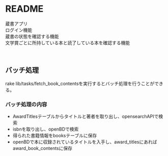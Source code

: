 # README

蔵書アプリ
<br>
ログイン機能
<br>
蔵書の状態を確認する機能
<br>
文学賞ごとに所持している本と読了している本を確認する機能


<br>

## バッチ処理
rake lib/tasks/fetch_book_contentsを実行するとバッチ処理を行うことができる。

### バッチ処理の内容
- AwardTitlesテーブルからタイトルと著者を取り出し、opensearchAPIで検索
- isbnを取り出し、openBDで検索
- 得られた書籍情報をbooksテーブルに保存
- openBDで本に収録されているタイトルを入手し、award_titlesにあればaward_book_contentsに保存

